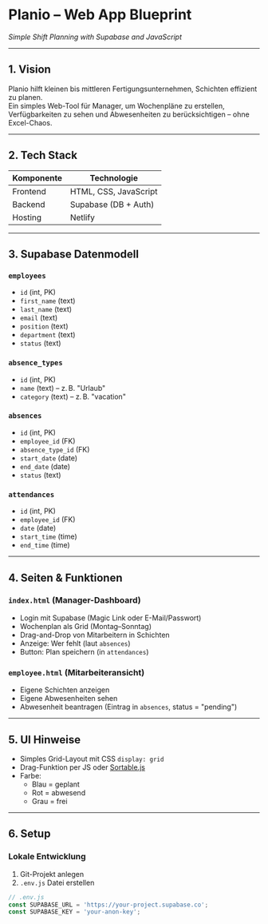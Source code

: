 # Planio – Web App Blueprint  
*Simple Shift Planning with Supabase and JavaScript*

---

## 1. Vision  
Planio hilft kleinen bis mittleren Fertigungsunternehmen, Schichten effizient zu planen.  
Ein simples Web-Tool für Manager, um Wochenpläne zu erstellen, Verfügbarkeiten zu sehen und Abwesenheiten zu berücksichtigen – ohne Excel-Chaos.  

---

## 2. Tech Stack  

| Komponente       | Technologie           |
|------------------|-----------------------|
| Frontend         | HTML, CSS, JavaScript |
| Backend          | Supabase (DB + Auth)  |
| Hosting          | Netlify               |

---

## 3. Supabase Datenmodell  

### `employees`  
- `id` (int, PK)  
- `first_name` (text)  
- `last_name` (text)  
- `email` (text)  
- `position` (text)  
- `department` (text)  
- `status` (text)  

### `absence_types`  
- `id` (int, PK)  
- `name` (text) – z. B. "Urlaub"  
- `category` (text) – z. B. "vacation"

### `absences`  
- `id` (int, PK)  
- `employee_id` (FK)  
- `absence_type_id` (FK)  
- `start_date` (date)  
- `end_date` (date)  
- `status` (text)

### `attendances`  
- `id` (int, PK)  
- `employee_id` (FK)  
- `date` (date)  
- `start_time` (time)  
- `end_time` (time)

---

## 4. Seiten & Funktionen

### `index.html` (Manager-Dashboard)
- Login mit Supabase (Magic Link oder E-Mail/Passwort)
- Wochenplan als Grid (Montag–Sonntag)
- Drag-and-Drop von Mitarbeitern in Schichten
- Anzeige: Wer fehlt (laut `absences`)
- Button: Plan speichern (in `attendances`)

### `employee.html` (Mitarbeiteransicht)
- Eigene Schichten anzeigen
- Eigene Abwesenheiten sehen
- Abwesenheit beantragen (Eintrag in `absences`, status = "pending")

---

## 5. UI Hinweise  
- Simples Grid-Layout mit CSS `display: grid`  
- Drag-Funktion per JS oder [Sortable.js](https://sortablejs.github.io/Sortable/)  
- Farbe:  
  - Blau = geplant  
  - Rot = abwesend  
  - Grau = frei

---

## 6. Setup  

### Lokale Entwicklung  
1. Git-Projekt anlegen  
2. `.env.js` Datei erstellen  
```js
// .env.js
const SUPABASE_URL = 'https://your-project.supabase.co';
const SUPABASE_KEY = 'your-anon-key';
